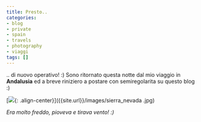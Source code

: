 ```yaml
---
title: Presto..
categories:
- blog
- private
- spain
- travels
- photography
- viaggi
tags: []
---
```

.. di nuovo operativo! :) Sono ritornato questa notte dal mio viaggio in
**Andalusia** ed a breve riniziero a postare con semiregolarita su questo blog
:)

[![]({{site.url}}/images/sierra_nevada.jpg){: .align-center}]({{site.url}}/images/sierra_nevada
.jpg)

_Era molto freddo, pioveva e tirava vento! :)_

